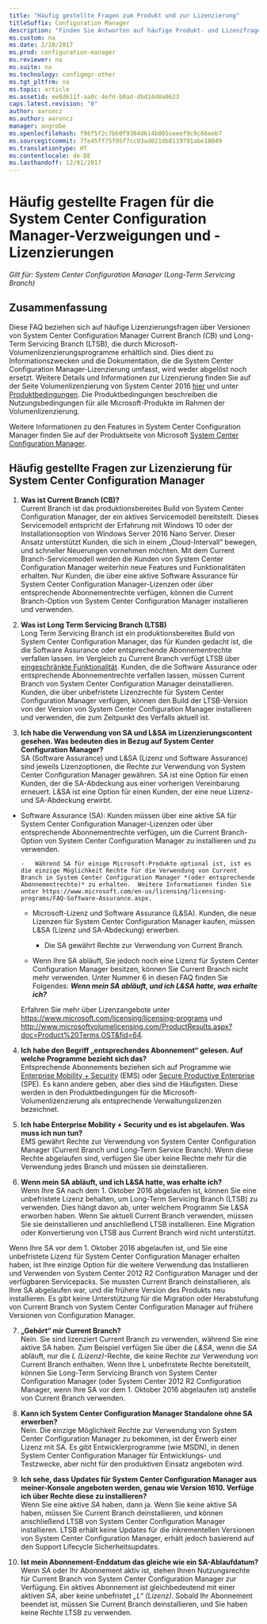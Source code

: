 ```yaml
---
title: "Häufig gestellte Fragen zum Produkt und zur Lizenzierung"
titleSuffix: Configuration Manager
description: "Finden Sie Antworten auf häufige Produkt- und Lizenzfragen für System Center Configuration Manager."
ms.custom: na
ms.date: 2/28/2017
ms.prod: configuration-manager
ms.reviewer: na
ms.suite: na
ms.technology: configmgr-other
ms.tgt_pltfrm: na
ms.topic: article
ms.assetid: ee8d611f-aa0c-4efd-b0ad-dbd14d0a0623
caps.latest.revision: "0"
author: aaroncz
ms.author: aaroncz
manager: angrobe
ms.openlocfilehash: f98f5f2c7bb0f9304d614b005ceeef9c9c66eeb7
ms.sourcegitcommit: 7fe45ff75f05f7cc03ad021db8119791abe18049
ms.translationtype: HT
ms.contentlocale: de-DE
ms.lasthandoff: 12/01/2017
---
```

# <a name="frequently-asked-questions-for-system-center-configuration-manager-branches-and-licensing"></a>Häufig gestellte Fragen für die System Center Configuration Manager-Verzweigungen und -Lizenzierungen

 *Gilt für: System Center Configuration Manager (Long-Term Servicing Branch)*

## <a name="summary"></a>Zusammenfassung
Diese FAQ beziehen sich auf häufige Lizenzierungsfragen über Versionen von System Center Configuration Manager Current Branch (CB) und Long-Term Servicing Branch (LTSB), die durch Microsoft-Volumenlizenzierungsprogramme erhältlich sind. Dies dient zu Informationszwecken und die Dokumentation, die die System Center Configuration Manager-Lizenzierung umfasst, wird weder abgelöst noch ersetzt. Weitere Details und Informationen zur Lizenzierung finden Sie auf der Seite Volumenlizenzierung von System Center 2016 [hier](https://www.microsoft.com/licensing/product-licensing/system-center-2016.aspx) und unter [Produktbedingungen](http://www.microsoft.com/licensing/about-licensing/product-licensing.aspx). Die Produktbedingungen beschreiben die Nutzungsbedingungen für alle Microsoft-Produkte im Rahmen der Volumenlizenzierung.

Weitere Informationen zu den Features in System Center Configuration Manager finden Sie auf der Produktseite von Microsoft [System Center Configuration Manager](https://www.microsoft.com/cloud-platform/system-center-configuration-manager).




## <a name="system-center-configuration-manager-licensing-faq"></a>Häufig gestellte Fragen zur Lizenzierung für System Center Configuration Manager

1.  **Was ist Current Branch (CB)?**   
Current Branch ist das produktionsbereites Build von System Center Configuration Manager, der ein aktives Servicemodell bereitstellt. Dieses Servicemodell entspricht der Erfahrung mit Windows 10 oder der Installationsoption von Windows Server 2016 Nano Server. Dieser Ansatz unterstützt Kunden, die sich in einem „Cloud-Intervall“ bewegen, und schneller Neuerungen vornehmen möchten. Mit dem Current Branch-Servicemodell werden die Kunden von System Center Configuration Manager weiterhin neue Features und Funktionalitäten erhalten. Nur Kunden, die über eine aktive Software Assurance für System Center Configuration Manager-Lizenzen oder über entsprechende Abonnementrechte verfügen, können die Current Branch-Option von System Center Configuration Manager installieren und verwenden.

2.  **Was ist Long Term Servicing Branch (LTSB)**  
Long Term Servicing Branch ist ein produktionsbereites Build von System Center Configuration Manager, das für Kunden gedacht ist, die die Software Assurance oder entsprechende Abonnementrechte verfallen lassen. Im Vergleich zu Current Branch verfügt LTSB über [eingeschränkte Funktionalität](/sccm/core/understand/introduction-to-the-ltsb#features-that-are-not-available-in-the-ltsb-of-configuration-manager). Kunden, die die Software Assurance oder entsprechende Abonnementrechte verfallen lassen, müssen Current Branch von System Center Configuration Manager deinstallieren. Kunden, die über unbefristete Lizenzrechte für System Center Configuration Manager verfügen, können den Build der LTSB-Version von der Version von System Center Configuration Manager installieren und verwenden, die zum Zeitpunkt des Verfalls aktuell ist.

3.  **Ich habe die Verwendung von SA und L&SA im Lizenzierungscontent gesehen. Was bedeuten dies in Bezug auf System Center Configuration Manager?**    
SA (Software Assurance) und L&SA (Lizenz und Software Assurance) sind jeweils Lizenzoptionen, die Rechte zur Verwendung von System Center Configuration Manager gewähren. SA ist eine Option für einen Kunden, der die SA-Abdeckung aus einer vorherigen Vereinbarung erneuert. L&SA ist eine Option für einen Kunden, der eine neue Lizenz- und SA-Abdeckung erwirbt.
  - Software Assurance (SA): Kunden müssen über eine aktive SA für System Center Configuration Manager-Lizenzen oder über entsprechende Abonnementrechte verfügen, um die Current Branch-Option von System Center Configuration Manager zu installieren und zu verwenden.    

        -   Während SA für einige Microsoft-Produkte optional ist, ist es die einzige Möglichkeit Rechte für die Verwendung von Current Branch in System Center Configuration Manager *(oder entsprechende Abonnementrechte)* zu erhalten.  Weitere Informationen finden Sie unter https://www.microsoft.com/en-us/licensing/licensing-programs/FAQ-Software-Assurance.aspx.

      - Microsoft-Lizenz und Software Assurance (L&SA). Kunden, die neue Lizenzen für System Center Configuration Manager kaufen, müssen L&SA (Lizenz und SA-Abdeckung) erwerben.   

         - Die SA gewährt Rechte zur Verwendung von Current Branch.

       - Wenn Ihre SA abläuft, Sie jedoch noch eine Lizenz für System Center Configuration Manager besitzen, können Sie Current Branch nicht mehr verwenden. Unter Nummer 6 in diesen FAQ finden Sie Folgendes: ***Wenn mein SA abläuft, und ich L&SA hatte, was erhalte ich?***

       Erfahren Sie mehr über Lizenzangebote unter https://www.microsoft.com/licensing/licensing-programs  und http://www.microsoftvolumelicensing.com/ProductResults.aspx?doc=Product%20Terms,OST&fid=64.

4.  **Ich habe den Begriff „entsprechendes Abonnement“ gelesen. Auf welche Programme bezieht sich das?**   
       Entsprechende Abonnements beziehen sich auf Programme wie [Enterprise Mobility + Security](http://www.microsoftvolumelicensing.com/ProductResults.aspx?doc=Product%20Terms,OST&fid=51) (EMS) oder [Secure Productive Enterprise](https://www.microsoft.com/secure-productive-enterprise/default.aspx) (SPE). Es kann andere geben, aber dies sind die Häufigsten. Diese werden in den Produktbedingungen für die Microsoft-Volumenlizenzierung als entsprechende Verwaltungslizenzen bezeichnet.

5.  **Ich habe Enterprise Mobility + Security und es ist abgelaufen. Was muss ich nun tun?**  
       EMS gewährt Rechte zur Verwendung von System Center Configuration Manager (Current Branch und Long-Term Service Branch). Wenn diese Rechte abgelaufen sind, verfügen Sie über keine Rechte mehr für die Verwendung jedes Branch und müssen sie deinstallieren.  

6.  **Wenn mein SA abläuft, und ich L&SA hatte, was erhalte ich?**   
   Wenn Ihre SA nach dem 1. Oktober 2016 abgelaufen ist, können Sie eine unbefristete Lizenz behalten, um Long-Term Servicing Branch (LTSB) zu verwenden. Dies hängt davon ab, unter welchem Programm Sie L&SA erworben haben. Wenn Sie aktuell Current Branch verwenden, müssen Sie sie deinstallieren und anschließend LTSB installieren. Eine Migration oder Konvertierung von LTSB aus Current Branch wird nicht unterstützt.

  Wenn Ihre SA vor dem 1. Oktober 2016 abgelaufen ist, und Sie eine unbefristete Lizenz für System Center Configuration Manager erhalten haben, ist Ihre einzige Option für die weitere Verwendung das Installieren und Verwenden von System Center 2012 R2 Configuration Manager und der verfügbaren Servicepacks. Sie mussten Current Branch deinstallieren, als Ihre SA abgelaufen war, und die frühere Version des Produkts neu installieren. Es gibt keine Unterstützung für die Migration oder Herabstufung von Current Branch von System Center Configuration Manager auf frühere Versionen von Configuration Manager.

7. **„Gehört“ mir Current Branch?**   
  Nein. Sie sind lizenziert Current Branch zu verwenden, während Sie eine aktive SA haben. Zum Beispiel verfügen Sie über die *L&SA*, wenn die *SA* abläuft, nur die *L (Lizenz)*-Rechte, die keine Rechte zur Verwendung von Current Branch enthalten. Wenn Ihre L unbefristete Rechte bereitstellt, können Sie Long-Term Servicing Branch von System Center Configuration Manager (oder System Center 2012 R2 Configuration Manager, wenn Ihre SA vor dem 1. Oktober 2016 abgelaufen ist) anstelle von Current Branch verwenden.

8. **Kann ich System Center Configuration Manager Standalone ohne SA erwerben?**      
  Nein.  Die einzige Möglichkeit Rechte zur Verwendung von System Center Configuration Manager zu bekommen, ist der Erwerb einer Lizenz mit SA. Es gibt Entwicklerprogramme (wie MSDN), in denen System Center Configuration Manager für Entwicklungs- und Testzwecke, aber nicht für den produktiven Einsatz angeboten wird.

9. **Ich sehe, dass Updates für System Center Configuration Manager aus meiner-Konsole angeboten werden, genau wie Version 1610. Verfüge ich über Rechte diese zu installieren?**   
  Wenn Sie eine aktive *SA* haben, dann ja. Wenn Sie keine aktive SA haben, müssen Sie Current Branch deinstallieren, und können anschließend LTSB von System Center Configuration Manager installieren. LTSB erhält keine Updates für die inkrementellen Versionen von System Center Configuration Manager, erhält jedoch basierend auf den Support Lifecycle Sicherheitsupdates.

10. **Ist mein Abonnement-Enddatum das gleiche wie ein SA-Ablaufdatum?**    
  Wenn *SA* oder Ihr Abonnement aktiv ist, stehen Ihnen Nutzungsrechte für Current Branch von System Center Configuration Manager zur Verfügung. Ein aktives Abonnement ist gleichbedeutend mit einer aktiven *SA*, aber keine unbefristet *„L“ (Lizenz)*. Sobald Ihr Abonnement beendet ist, müssen Sie Current Branch deinstallieren, und Sie haben keine Rechte LTSB zu verwenden.

